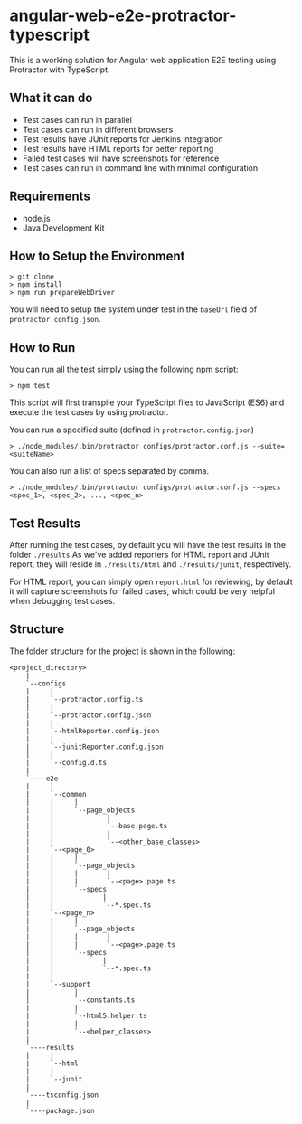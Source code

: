 angular-web-e2e-protractor-typescript
=====================================
This is a working solution for Angular web application E2E testing using Protractor with TypeScript.

What it can do
--------------

- Test cases can run in parallel
- Test cases can run in different browsers
- Test results have JUnit reports for Jenkins integration
- Test results have HTML reports for better reporting
- Failed test cases will have screenshots for reference
- Test cases can run in command line with minimal configuration

Requirements
------------
- node.js
- Java Development Kit

How to Setup the Environment
----------------------------

    > git clone
    > npm install
    > npm run prepareWebDriver
    
You will need to setup the system under test in the `baseUrl` field of `protractor.config.json`.
    
How to Run
----------
You can run all the test simply using the following npm script:
 
    > npm test

This script will first transpile your TypeScript files to JavaScript (ES6) and execute 
the test cases by using protractor. 

You can run a specified suite (defined in `protractor.config.json`)

    > ./node_modules/.bin/protractor configs/protractor.conf.js --suite=<suiteName>

You can also run a list of specs separated by comma.

    > ./node_modules/.bin/protractor configs/protractor.conf.js --specs <spec_1>, <spec_2>, ..., <spec_n>
 
Test Results
------------
After running the test cases, by default you will have the test results in the folder `./results`
As we've added reporters for HTML report and JUnit report, they will reside in `./results/html` and 
`./results/junit`, respectively.

For HTML report, you can simply open `report.html` for reviewing, by default it will capture screenshots
for failed cases, which could be very helpful when debugging test cases.

    
Structure
---------

The folder structure for the project is shown in the following:

    <project_directory>
        |
        `--configs
        |     |
        |     `--protractor.config.ts
        |     |
        |     `--protractor.config.json
        |     |
        |     `--htmlReporter.config.json
        |     |
        |     `--junitReporter.config.json
        |     |
        |     `--config.d.ts
        |
        `----e2e
        |     |
        |     `--common
        |     |     |
        |     |     `--page_objects
        |     |             |
        |     |             `--base.page.ts
        |     |             |
        |     |             `--<other_base_classes>
        |     `--<page_0>
        |     |     |
        |     |     `--page_objects
        |     |     |       |
        |     |     |       `--<page>.page.ts
        |     |     `--specs
        |     |            |
        |     |            `--*.spec.ts
        |     `--<page_n>
        |     |     |
        |     |     `--page_objects
        |     |     |       |
        |     |     |       `--<page>.page.ts
        |     |     `--specs
        |     |            |
        |     |            `--*.spec.ts
        |     |
        |     `--support
        |           |
        |           `--constants.ts
        |           |
        |           `--html5.helper.ts
        |           |
        |           `--<helper_classes>
        |
        `----results
        |     |
        |     `--html
        |     |
        |     `--junit
        |
        `----tsconfig.json
        |
        `----package.json